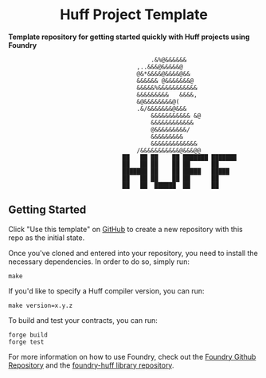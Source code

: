 # <h1 align="center"> Huff Project Template </h1>

**Template repository for getting started quickly with Huff projects using Foundry**

```
                                        .&%@&&&&&&
                                    ,..&&&@&&&&&@
                                    @&*&&&&@&&&&@&&
                                    &&&&&& @&&&&&&&@
                                    &&&&&%&&&&&&&&&&&
                                    &&&&&&&&&   &&&&,
                                    &@&&&&&&&&@(
                                    .&/&&&&&&&@&&&
                                        &&&&&&&&&&& &@
                                        &&&&&&&&&&&&
                                        @&&&&&&&&&/
                                        &&&&&&&&&
                                        &&&&&&&&&&&&&
                                    /&&&&&&&&&&&@&&&@@
                                ██   ██ ██    ██ ███████ ███████
                                ██   ██ ██    ██ ██      ██
                                ███████ ██    ██ █████   █████
                                ██   ██ ██    ██ ██      ██
                                ██   ██  ██████  ██      ██
```

## Getting Started

Click "Use this template" on [GitHub](https://github.com/huff-language/huff-project-template) to create a new repository with this repo as the initial state.

Once you've cloned and entered into your repository, you need to install the necessary dependencies. In order to do so, simply run:

```shell
make
```

If you'd like to specify a Huff compiler version, you can run:

```shell
make version=x.y.z
```

To build and test your contracts, you can run:

```shell
forge build
forge test
```

For more information on how to use Foundry, check out the [Foundry Github Repository](https://github.com/foundry-rs/foundry/tree/master/forge) and the [foundry-huff library repository](https://github.com/huff-language/foundry-huff).
